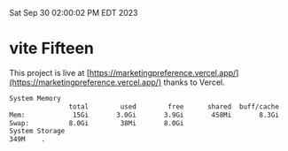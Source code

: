 Sat Sep 30 02:00:02 PM EDT 2023

# vite Fifteen


This project is live at [https://marketingpreference.vercel.app/](https://marketingpreference.vercel.app/) thanks to Vercel.

```bash
System Memory
               total        used        free      shared  buff/cache   available
Mem:            15Gi       3.0Gi       3.9Gi       458Mi       8.3Gi        11Gi
Swap:          8.0Gi        38Mi       8.0Gi
System Storage
349M	.
```
```bash
